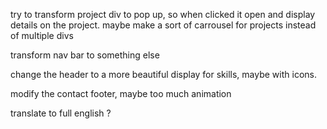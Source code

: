 try to transform project div to pop up, so when clicked it open and display details on the project.
maybe make a sort of carrousel for projects instead of multiple divs

transform nav bar to something else

change the header to a more beautiful display for skills, maybe with icons.

modify the contact footer, maybe too much animation

translate to full english ?
